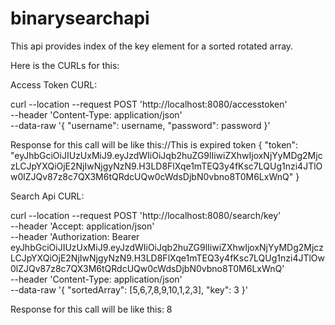 # binarysearchapi
This api provides index of the key element for a sorted rotated array.

Here is the CURLs for this:

Access Token CURL:

curl --location --request POST 'http://localhost:8080/accesstoken' \
--header 'Content-Type: application/json' \
--data-raw '{
    "username": username,
    "password": password
}'

Response for this call will be like this://This is expired token
{
    "token": "eyJhbGciOiJIUzUxMiJ9.eyJzdWIiOiJqb2huZG9lIiwiZXhwIjoxNjYyMDg2MjczLCJpYXQiOjE2NjIwNjgyNzN9.H3LD8FlXqe1mTEQ3y4fKsc7LQUg1nzi4JTlOw0lZJQv87z8c7QX3M6tQRdcUQw0cWdsDjbN0vbno8T0M6LxWnQ"
}

Search Api CURL:

curl --location --request POST 'http://localhost:8080/search/key' \
--header 'Accept: application/json' \
--header 'Authorization: Bearer eyJhbGciOiJIUzUxMiJ9.eyJzdWIiOiJqb2huZG9lIiwiZXhwIjoxNjYyMDg2MjczLCJpYXQiOjE2NjIwNjgyNzN9.H3LD8FlXqe1mTEQ3y4fKsc7LQUg1nzi4JTlOw0lZJQv87z8c7QX3M6tQRdcUQw0cWdsDjbN0vbno8T0M6LxWnQ' \
--header 'Content-Type: application/json' \
--data-raw '{
    "sortedArray": [5,6,7,8,9,10,1,2,3],
    "key": 3
}'

Response for this call will be like this:
8
